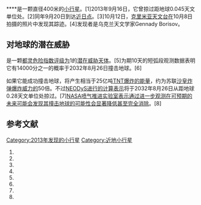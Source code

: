 ****是一颗直径400米的[小行星](https://zh.wikipedia.org/wiki/小行星 "wikilink")。\[1\]2013年9月16日，它曾掠过距地球0.045天文单位处。\[2\]同年9月20日到达[近日点](https://zh.wikipedia.org/wiki/近日点 "wikilink")。\[3\]10月12日，[克里米亚天文台在](https://zh.wikipedia.org/wiki/克里米亚天文台 "wikilink")10月8日拍摄的照片中发现其踪迹。\[4\]发现者是乌克兰天文学家Gennady
Borisov。

## 对地球的潜在威胁

是一颗[都灵危险指数评级为](https://zh.wikipedia.org/wiki/都灵危险指数 "wikilink")1的[潜在威胁天体](https://zh.wikipedia.org/wiki/潜在威胁天体 "wikilink")。\[5\]为期10天的短弧段观测数据表明它有14000分之一的概率于2032年8月26日撞击地球。\[6\]

如果它能成功撞击地球，将产生相当于25亿吨[TNT爆炸的能量](https://zh.wikipedia.org/wiki/TNT "wikilink")，约为苏联[沙皇炸弹爆炸威力的](https://zh.wikipedia.org/wiki/沙皇炸弹 "wikilink")50倍。不过[NEODyS进行的计算表示](https://zh.wikipedia.org/wiki/NEODyS "wikilink")将于2032年8月26日从距地球0.28天文单位处掠过。\[7\][NASA](https://zh.wikipedia.org/wiki/NASA "wikilink")[喷气推进实验室表示通过进一步观测在可预期的未来可能会发现其撞击地球的可能性会显著降低甚至完全消除](../Page/喷气推进实验室.md "wikilink")。\[8\]

## 参考文献

[Category:2013年发现的小行星](https://zh.wikipedia.org/wiki/Category:2013年发现的小行星 "wikilink")
[Category:近地小行星](https://zh.wikipedia.org/wiki/Category:近地小行星 "wikilink")

1.
2.
3.
4.
5.
6.
7.
8.
